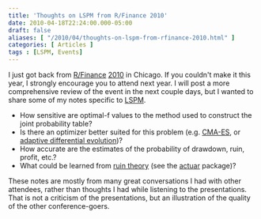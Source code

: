 ```yaml
---
title: 'Thoughts on LSPM from R/Finance 2010'
date: 2010-04-18T22:24:00.000-05:00
draft: false
aliases: [ "/2010/04/thoughts-on-lspm-from-rfinance-2010.html" ]
categories: [ Articles ]
tags : [LSPM, Events]
---
```


I just got back from [R/Finance](http://www.rinfinance.com/) [2010](http://www.rinfinance.com/) in Chicago. If you couldn't make it this year, I strongly encourage you to attend next year. I will post a more comprehensive review of the event in the next couple days, but I wanted to share some of my notes specific to [LSPM](http://lspm.r-forge.r-project.org/).  

*   How sensitive are optimal-f values to the method used to construct the joint probability table?
*   Is there an optimizer better suited for this problem (e.g. [CMA-ES](http://en.wikipedia.org/wiki/CMA-ES), or [adaptive differential evolution](http://www.amazon.com/gp/product/3642015263?ie=UTF8&tag=fotr09-20&linkCode=as2&camp=1789&creative=390957&creativeASIN=3642015263))?
*   How accurate are the estimates of the probability of drawdown, ruin, profit, etc.?
*   What could be learned from [ruin theory](http://en.wikipedia.org/wiki/Ruin_theory) (see the [actuar](http://cran.r-project.org/web/packages/actuar/index.html) package)?

These notes are mostly from many great conversations I had with other attendees, rather than thoughts I had while listening to the presentations. That is not a criticism of the presentations, but an illustration of the quality of the other conference-goers.